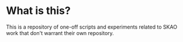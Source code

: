 # What is this?

This is a repository of one-off scripts and experiments related to SKAO work that don't warrant their own repository.


